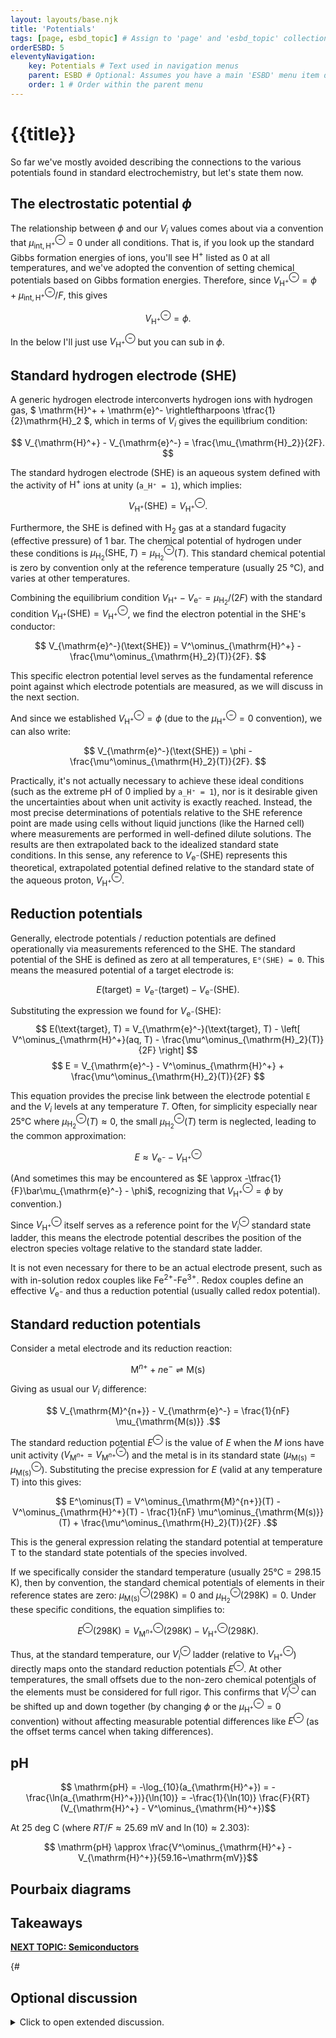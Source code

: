 ```yaml
---
layout: layouts/base.njk
title: 'Potentials'
tags: [page, esbd_topic] # Assign to 'page' and 'esbd_topic' collections
orderESBD: 5
eleventyNavigation:
    key: Potentials # Text used in navigation menus
    parent: ESBD # Optional: Assumes you have a main 'ESBD' menu item defined elsewhere
    order: 1 # Order within the parent menu
---
```


# {{title}}

So far we've mostly avoided describing the connections to the various potentials found in standard electrochemistry, but let's state them now.

## The electrostatic potential $\phi$

The relationship between $\phi$ and our $V_i$ values comes about via a convention that $\mu^\ominus_{\mathrm{int},\mathrm{H}^+} = 0$ under all conditions. That is, if you look up the standard Gibbs formation energies of ions, you'll see $\mathrm{H}^+$ listed as 0 at all temperatures, and we've adopted the convention of setting chemical potentials based on Gibbs formation energies. Therefore, since $V^\ominus_{\mathrm{H}^+} = \phi + \mu^\ominus_{\mathrm{int},\mathrm{H}^+}/F$, this gives

$$ V^\ominus_{\mathrm{H}^+} = \phi.$$

In the below I'll just use $V^\ominus_{\mathrm{H}^+}$ but you can sub in $\phi$.

## Standard hydrogen electrode (SHE)

A generic hydrogen electrode interconverts hydrogen ions with hydrogen gas, $ \mathrm{H}^+ + \mathrm{e}^- \rightleftharpoons \tfrac{1}{2}\mathrm{H}_2 $, which in terms of $V_i$ gives the equilibrium condition:

$$ V_{\mathrm{H}^+} - V_{\mathrm{e}^-} = \frac{\mu_{\mathrm{H}_2}}{2F}. $$

The standard hydrogen electrode (SHE) is an aqueous system defined with the activity of $\mathrm{H}^+$ ions at unity (`a_H⁺ = 1`), which implies:

$$ V_{\mathrm{H}^+}(\text{SHE}) = V^\ominus_{\mathrm{H}^+} . $$

Furthermore, the SHE is defined with $\mathrm{H}_2$ gas at a standard fugacity (effective pressure) of 1 bar. The chemical potential of hydrogen under these conditions is $\mu_{\mathrm{H}_2}(\text{SHE}, T) = \mu^\ominus_{\mathrm{H}_2}(T)$. This standard chemical potential is zero by convention only at the reference temperature (usually 25&nbsp;°C), and varies at other temperatures.

Combining the equilibrium condition $V_{\mathrm{H}^+} - V_{\mathrm{e}^-} = \mu_{\mathrm{H}_2}/(2F)$ with the standard condition $V_{\mathrm{H}^+}(\text{SHE}) = V^\ominus_{\mathrm{H}^+}$, we find the electron potential in the SHE's conductor:

$$ V_{\mathrm{e}^-}(\text{SHE}) = V^\ominus_{\mathrm{H}^+} - \frac{\mu^\ominus_{\mathrm{H}_2}(T)}{2F}. $$

This specific electron potential level serves as the fundamental reference point against which electrode potentials are measured, as we will discuss in the next section.

And since we established $V^\ominus_{\mathrm{H}^+} = \phi$ (due to the $\mu^\ominus_{\mathrm{H}^+}=0$ convention), we can also write:

$$ V_{\mathrm{e}^-}(\text{SHE}) = \phi - \frac{\mu^\ominus_{\mathrm{H}_2}(T)}{2F}. $$

Practically, it's not actually necessary to achieve these ideal conditions (such as the extreme pH of 0 implied by `a_H⁺ = 1`), nor is it desirable given the uncertainties about when unit activity is exactly reached. Instead, the most precise determinations of potentials relative to the SHE reference point are made using cells without liquid junctions (like the Harned cell) where measurements are performed in well-defined dilute solutions. The results are then extrapolated back to the idealized standard state conditions. In this sense, any reference to $V_{\mathrm{e}^-}(\text{SHE})$ represents this theoretical, extrapolated potential defined relative to the standard state of the aqueous proton, $V^\ominus_{\mathrm{H}^+}$.

## Reduction potentials

Generally, electrode potentials / reduction potentials are defined operationally via measurements referenced to the SHE. The standard potential of the SHE is defined as zero at all temperatures, `E°(SHE) = 0`. This means the measured potential of a target electrode is:

$$ E(\text{target}) = V_{\mathrm{e}^-}(\text{target}) - V_{\mathrm{e}^-}(\text{SHE}). $$

Substituting the expression we found for $V_{\mathrm{e}^-}(\text{SHE})$:
$$ E(\text{target}, T) = V_{\mathrm{e}^-}(\text{target}, T) - \left[ V^\ominus_{\mathrm{H}^+}(aq, T) - \frac{\mu^\ominus_{\mathrm{H}_2}(T)}{2F} \right] $$
$$ E = V_{\mathrm{e}^-} - V^\ominus_{\mathrm{H}^+} + \frac{\mu^\ominus_{\mathrm{H}_2}(T)}{2F} $$

This equation provides the precise link between the electrode potential `E` and the $V_i$ levels at any temperature $T$. Often, for simplicity especially near 25°C where $\mu^\ominus_{\mathrm{H}_2}(T) \approx 0$, the small $\mu^\ominus_{\mathrm{H}_2}(T)$ term is neglected, leading to the common approximation:

$$ E \approx V_{\mathrm{e}^-} - V^\ominus_{\mathrm{H}^+} $$

(And sometimes this may be encountered as $E \approx -\tfrac{1}{F}\bar\mu_{\mathrm{e}^-} - \phi$, recognizing that $V^\ominus_{\mathrm{H}^+} = \phi$ by convention.)

Since $V^\ominus_{\mathrm{H}^+}$ itself serves as a reference point for the $V^\ominus_{i}$ standard state ladder, this means the electrode potential describes the position of the electron species voltage relative to the standard state ladder.

It is not even necessary for there to be an actual electrode present, such as with in-solution redox couples like $\mathrm{Fe}^{2+}$-$\mathrm{Fe}^{3+}$. Redox couples define an effective $V_{\mathrm{e}^-}$ and thus a reduction potential (usually called redox potential).

## Standard reduction potentials

Consider a metal electrode and its reduction reaction:

$$ \mathrm{M}^{n+} + n \mathrm{e}^- \rightleftharpoons \mathrm{M(s)}$$

Giving as usual our $V_i$ difference:

$$ V_{\mathrm{M}^{n+}} - V_{\mathrm{e}^-} = \frac{1}{nF} \mu_{\mathrm{M(s)}} .$$

The standard reduction potential $E^\ominus$ is the value of $E$ when the $M$ ions have unit activity ($V_{\mathrm{M}^{n+}} = V^\ominus_{\mathrm{M}^{n+}}$) and the metal is in its standard state ($\mu_{\mathrm{M(s)}} = \mu^\ominus_{\mathrm{M(s)}}$). Substituting the precise expression for $E$ (valid at any temperature T) into this gives:

$$ E^\ominus(T) = V^\ominus_{\mathrm{M}^{n+}}(T) - V^\ominus_{\mathrm{H}^+}(T) - \frac{1}{nF} \mu^\ominus_{\mathrm{M(s)}}(T) + \frac{\mu^\ominus_{\mathrm{H}_2}(T)}{2F} .$$

This is the general expression relating the standard potential at temperature T to the standard state potentials of the species involved.

If we specifically consider the standard temperature (usually 25°C = 298.15 K), then by convention, the standard chemical potentials of elements in their reference states are zero: $\mu^\ominus_{\mathrm{M(s)}}(298\text{K}) = 0$ and $\mu^\ominus_{\mathrm{H}_2}(298\text{K}) = 0$. Under these specific conditions, the equation simplifies to:

$$ E^\ominus(298\text{K}) = V^\ominus_{\mathrm{M}^{n+}}(298\text{K}) - V^\ominus_{\mathrm{H}^+}(298\text{K}) .$$

Thus, at the standard temperature, our $V^\ominus_i$ ladder (relative to $V^\ominus_{\mathrm{H}^+}$) directly maps onto the standard reduction potentials $E^\ominus$. At other temperatures, the small offsets due to the non-zero chemical potentials of the elements must be considered for full rigor. This confirms that $V^\ominus_i$ can be shifted up and down together (by changing $\phi$ or the $\mu^\ominus_{\mathrm{H}^+}=0$ convention) without affecting measurable potential differences like $E^\ominus$ (as the offset terms cancel when taking differences).

## pH

$$ \mathrm{pH} = -\log_{10}(a_{\mathrm{H}^+}) = -\frac{\ln(a_{\mathrm{H}^+})}{\ln(10)} = -\frac{1}{\ln(10)} \frac{F}{RT}(V_{\mathrm{H}^+} - V^\ominus_{\mathrm{H}^+})$$

At 25 deg C (where $RT/F \approx 25.69$ mV and $\ln(10) \approx 2.303$):

$$ \mathrm{pH} \approx \frac{V^\ominus_{\mathrm{H}^+} - V_{\mathrm{H}^+}}{59.16~\mathrm{mV}}$$


## Pourbaix diagrams


## Takeaways


[**NEXT TOPIC: Semiconductors**](../semiconductors/)

{#   

## Optional discussion

<details>
<summary>
Click to open extended discussion.
</summary>
#}
